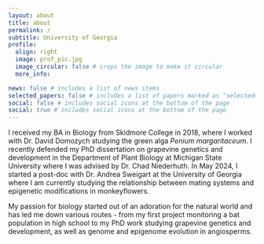 ```yaml
---
layout: about
title: about
permalink: /
subtitle: University of Georgia
profile:
  align: right
  image: prof_pic.jpg
  image_circular: false # crops the image to make it circular
  more_info: 

news: false # includes a list of news items
selected_papers: false # includes a list of papers marked as "selected={true}"
social: false # includes social icons at the bottom of the page
social: true # includes social icons at the bottom of the page
---
```


I received my BA in Biology from Skidmore College in 2018, where I worked with Dr. David Domozych studying the green alga *Penium margaritaceum*. I recently defended my PhD dissertation on grapevine genetics and development in the Department of Plant Biology at Michigan State University where I was advised by Dr. Chad Niederhuth. In May 2024, I started a post-doc with Dr. Andrea Sweigart at the University of Georgia where I am currently studying the relationship between mating systems and epigenetic modifications in monkeyflowers.

My passion for biology started out of an adoration for the natural world and has led me down various routes - from my first project monitoring a bat population in high school to my PhD work studying grapevine genetics and development, as well as genome and epigenome evolution in angiosperms. 
